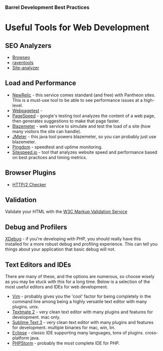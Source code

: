 ### Barrel Development Best Practices

# Useful Tools for Web Development

## SEO Analyzers
- [Browseo](http://www.browseo.net/)
- [raventools](https://raventools.com/)
- [Site-analyzer](https://www.site-analyzer.com)

## Load and Performance
- [NewRelic](https://newrelic.com/) - this service comes standard (and free) with Pantheon sites. This is a must-use tool to be able to see performance issues at a high-level.
- [Webpagetest](https://www.webpagetest.org/) - 
- [PageSpeed](https://developers.google.com/speed/pagespeed/insights/) - google's testing tool analyzes the content of a web page, then generates suggestions to make that page faster.
- [Blazemeter](https://www.blazemeter.com/) - web service to simulate and test the load of a site (how many visitors the site can handle).
- [JMeter](http://jmeter.apache.org/) - this java tool powers blazemeter, so you can probably just use blazemeter.
- [Pingdom](https://tools.pingdom.com/#!/) - speedtest and uptime monitoring.
- [Sitespeed.io](https://www.sitespeed.io/) - tool that analyzes website speed and performance based on best practices and timing metrics.

## Browser Plugins
- [HTTP/2 Checker](https://chrome.google.com/webstore/detail/http2-and-spdy-indicator/mpbpobfflnpcgagjijhmgnchggcjblin?hl=en)

## Validation
Validate your HTML with the [W3C Markup Validation Service](https://validator.w3.org/)

## Debug and Profilers
[XDebug](https://xdebug.org/) - if you're developing with PHP, you should really have this installed for a more robust debug and profiling experience. This can tell you things about your application that basic debug will not.

## Text Editors and IDEs
There are many of these, and the options are numerous, so choose wisely as you may be stuck with this for a long time. Below is a selection of the most useful editors and IDEs for web development.

- [Vim](http://www.vim.org/) - probably gives you the 'cool' factor for being completely in the command line among being a highly versatile text editor with many plugins. unix.
- [Textmate 2](https://macromates.com/download) - very clean text editor with many plugins and features for development. mac only.
- [Sublime Text 3](https://www.sublimetext.com/3) - very clean text editor with many plugins and features for development. multiple binaries for mac, win, lin.
- [Eclipse](https://eclipse.org/pdt/) - classic IDE supporting many languages, tons of plugins. cross-platform java.
- [PHPStorm](http://www.jetbrains.com/phpstorm/) - probably the most complete IDE for PHP.
